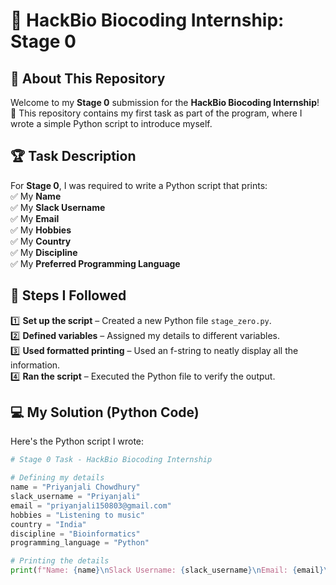 # 🚀 HackBio Biocoding Internship: Stage 0  

## 📝 About This Repository  
Welcome to my **Stage 0** submission for the **HackBio Biocoding Internship**! 🎉 This repository contains my first task as part of the program, where I wrote a simple Python script to introduce myself.  

## 🏆 Task Description  
For **Stage 0**, I was required to write a Python script that prints:  
✅ My **Name**  
✅ My **Slack Username**  
✅ My **Email**  
✅ My **Hobbies**  
✅ My **Country**  
✅ My **Discipline**  
✅ My **Preferred Programming Language**  

## 🔧 Steps I Followed  
1️⃣ **Set up the script** – Created a new Python file `stage_zero.py`.  
2️⃣ **Defined variables** – Assigned my details to different variables.  
3️⃣ **Used formatted printing** – Used an f-string to neatly display all the information.  
4️⃣ **Ran the script** – Executed the Python file to verify the output.  

## 💻 My Solution (Python Code)  
Here's the Python script I wrote:  

```python
# Stage 0 Task - HackBio Biocoding Internship

# Defining my details
name = "Priyanjali Chowdhury"
slack_username = "Priyanjali"
email = "priyanjali150803@gmail.com"
hobbies = "Listening to music"
country = "India"
discipline = "Bioinformatics"
programming_language = "Python"

# Printing the details
print(f"Name: {name}\nSlack Username: {slack_username}\nEmail: {email}\nHobbies: {hobbies}\nCountry: {country}\nDiscipline: {discipline}\nPreferred Programming Language: {programming_language}")
